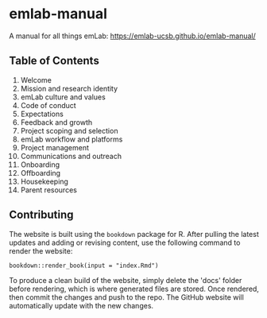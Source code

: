 # emlab-manual

A manual for all things emLab: <https://emlab-ucsb.github.io/emlab-manual/>

## Table of Contents

1. Welcome
2. Mission and research identity
3. emLab culture and values
4. Code of conduct
5. Expectations
6. Feedback and growth
7. Project scoping and selection
8. emLab workflow and platforms
9. Project management
10. Communications and outreach
11. Onboarding
12. Offboarding
13. Housekeeping
14. Parent resources

## Contributing

The website is built using the `bookdown` package for R. After pulling the latest updates and adding or revising content, use the following command to render the website:

`bookdown::render_book(input = "index.Rmd")`

To produce a clean build of the website, simply delete the 'docs' folder before rendering, which is where generated files are stored. Once rendered, then commit the changes and push to the repo. The GitHub website will automatically update with the new changes.
